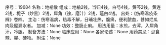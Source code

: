 序号：19684
名称：地榆散
组成：地榆2钱，当归4钱，白芍4钱，黄芩2钱，黄连2钱，栀子（炒黑）2钱，犀角（镑，磨汁）2钱，薤白4钱。
出处：《伤寒温疫条辨》卷四。
主治：伤寒温病，热毒不解，日晡壮热，腹痛，便利脓血，甚如烂瓜肉及屋漏水者。
加减：None
功效：整肠止痢。
用法用量：水煎，去滓，入犀角汁，冷服。
制备方法：None
临床应用：None
各家论述：None
用药禁忌：忌食辣、腥、硬物。
附注：None
